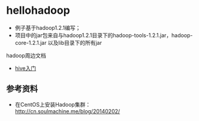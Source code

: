 # hellohadoop



- 例子基于hadoop1.2.1编写；
- 项目中的jar包来自与hadoop1.2.1目录下的hadoop-tools-1.2.1.jar，hadoop-core-1.2.1.jar 以及lib目录下的所有jar 

hadoop周边文档

* [hive入门](doc/hive入门.md)

## 参考资料

- 在CentOS上安装Hadoop集群：http://cn.soulmachine.me/blog/20140202/
